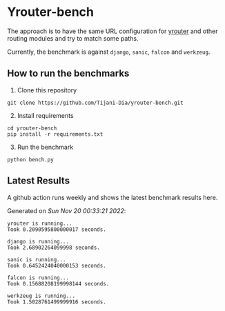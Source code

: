 # Yrouter-bench

The approach is to have the same URL configuration for [yrouter](https://github.com/Tijani-Dia/yrouter) and other routing modules and try to match some paths.

Currently, the benchmark is against `django`, `sanic`, `falcon` and `werkzeug`.

## How to run the benchmarks

1. Clone this repository

```shell
git clone https://github.com/Tijani-Dia/yrouter-bench.git
```

2. Install requirements

```shell
cd yrouter-bench
pip install -r requirements.txt
```

3. Run the benchmark

```shell
python bench.py
```

## Latest Results

A github action runs weekly and shows the latest benchmark results here.

Generated on *Sun Nov 20 00:33:21 2022*:

```shell
yrouter is running...
Took 0.2090595800000017 seconds.

django is running...
Took 2.68902264099998 seconds.

sanic is running...
Took 0.6452424040000153 seconds.

falcon is running...
Took 0.15688208199998144 seconds.

werkzeug is running...
Took 1.5028761499999916 seconds.

```